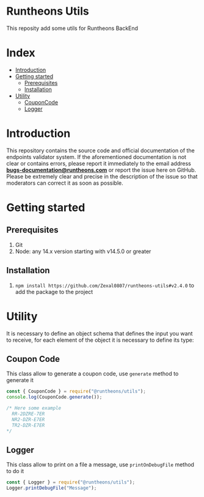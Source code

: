 # Runtheons Utils

This reposity add some utils for Runtheons BackEnd

# Index

- [Introduction](https://github.com/Zexal0807/runtheons-utils#introduction)
- [Getting started](https://github.com/Zexal0807/runtheons-utils#getting-started)
  - [Prerequisites](https://github.com/Zexal0807/runtheons-utils#prerequisites)
  - [Installation](https://github.com/Zexal0807/runtheons-utils#installation)
- [Utility](https://github.com/Zexal0807/runtheons-utils#utility)
  - [CouponCode](https://github.com/Zexal0807/runtheons-utils#coupon-code)
  - [Logger](https://github.com/Zexal0807/runtheons-utils#logger)

# Introduction

This repository contains the source code and official documentation of the endpoints validator system. If the aforementioned documentation is not clear or contains errors, please report it immediately to the email address **bugs-documentation@runtheons.com** or report the issue here on GitHub. Please be extremely clear and precise in the description of the issue so that moderators can correct it as soon as possible.

# Getting started

## Prerequisites

1. Git
2. Node: any 14.x version starting with v14.5.0 or greater

## Installation

1. `npm install https://github.com/Zexal0807/runtheons-utils#v2.4.0` to add the package to the project

# Utility

It is necessary to define an object schema that defines the input you want to receive, for each element of the object it is necessary to define its type:

## Coupon Code

This class allow to generate a coupon code, use `generate` method to generate it

```javascript
const { CouponCode } = require("@runtheons/utils");
console.log(CouponCode.generate());

/* Here some example
  RR-2DZRE-7ER
  NR2-DZR-E7ER
  TR2-DZR-E7ER
*/
```

## Logger

This class allow to print on a file a message, use `printOnDebugFile` method to do it

```javascript
const { Logger } = require("@runtheons/utils");
Logger.printDebugFile("Message");
```
